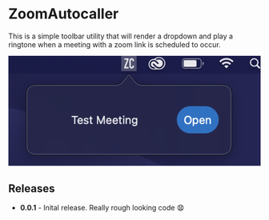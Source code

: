 #  ZoomAutocaller

This is a simple toolbar utility that will render a dropdown and play a ringtone when a meeting with a zoom link is scheduled to occur.

![](./_docs/screenshot.png)

## Releases

- **0.0.1** - Inital release.  Really rough looking code 😧
